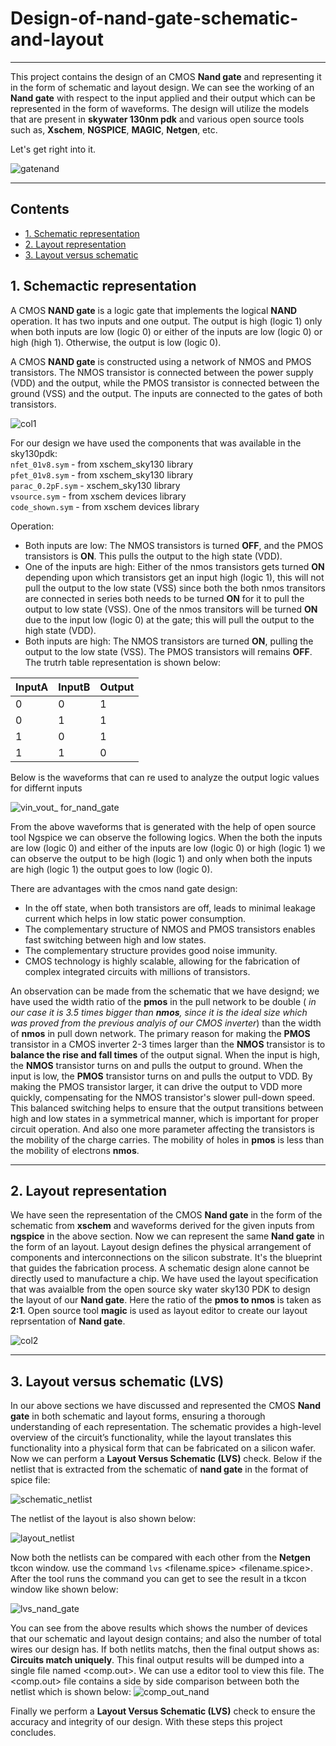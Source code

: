 # Design-of-nand-gate-schematic-and-layout
---
This project contains the design of an CMOS **Nand gate** and representing it in the form of schematic and layout design. We can see the working of an **Nand gate** with respect to the input applied and their output which can be represented in the form of waveforms. The design will utilize the models that are present in __skywater 130nm pdk__ and various open source tools such as, __Xschem__, __NGSPICE__, __MAGIC__, __Netgen__, etc.

Let's get right into it.

![gatenand](https://github.com/user-attachments/assets/0def82a9-9c16-455a-a6b2-86428f18377e)

---
## Contents
- [1. Schematic representation](#1-Schematic-representation)
- [2. Layout representation](#2-Layout-representation)
- [3. Layout versus schematic](#3-Layout-versus-schematic)

## 1. Schemactic representation

A CMOS **NAND gate** is a logic gate that implements the logical **NAND** operation. It has two inputs and one output. The output is high (logic 1) only when both inputs are low (logic 0) or either of the inputs are low (logic 0) or high (high 1). Otherwise, the output is low (logic 0).

A CMOS **NAND gate** is constructed using a network of NMOS and PMOS transistors. The NMOS transistor is connected between the power supply (VDD) and the output, while the PMOS transistor is connected between the ground (VSS) and the output. The inputs are connected to the gates of both transistors.

![col1](https://github.com/user-attachments/assets/5474ef6f-1792-474a-9a77-e0c8d29f46a3)

For our design we have used the components that was available in the sky130pdk:<br>
```nfet_01v8.sym``` - from xschem_sky130 library<br>
```pfet_01v8.sym``` - from xschem_sky130 library<br>
```parac_0.2pF.sym``` - xschem_sky130 library<br>
```vsource.sym``` - from xschem devices library<br>
```code_shown.sym``` - from xschem devices library<br>

Operation:
* Both inputs are low: The NMOS transistors is turned **OFF**, and the PMOS transistors is **ON**. This pulls the output to the high state (VDD).
* One of the inputs are high: Either of the nmos transistors gets turned **ON** depending upon which transistors get an input high (logic 1), this will not pull the output to the low state (VSS) since both the both nmos transitors are connected in series both needs to be turned **ON** for it to pull the output to low state (VSS). One of the nmos transitors will be turned **ON** due to the input low (logic 0) at the gate; this will pull the output to the high state (VDD). 
* Both inputs are high: The NMOS transistors are turned **ON**, pulling the output to the low state (VSS). The PMOS transistors will remains **OFF**.
The trutrh table representation is shown below:

| InputA  | InputB | Output | 
|---------|------- | ------ |
|    0    |    0   |    1   | 
|    0    |    1   |    1   |
|    1    |    0   |    1   |
|    1    |    1   |    0   |

Below is the waveforms that can re used to analyze the output logic values for differnt inputs

![vin_vout_ for_nand_gate](https://github.com/user-attachments/assets/37c9129e-d9ee-4f98-bc52-44cbfb283751)

From the above waveforms that is generated with the help of open source tool Ngspice we can observe the following logics. When the both the inputs are low (logic 0) and either of the inputs are low (logic 0) or high (logic 1) we can observe the output to be high (logic 1) and only when both the inputs are high (logic 1) the output goes to low (logic 0).

There are advantages with the cmos nand gate design:
* In the off state, when both transistors are off, leads to minimal leakage current which helps in low static power consumption.
* The complementary structure of NMOS and PMOS transistors enables fast switching between high and low states.
* The complementary structure provides good noise immunity.
* CMOS technology is highly scalable, allowing for the fabrication of complex integrated circuits with millions of transistors.

An observation can be made from the schematic that we have designd; we have used the width ratio of the **pmos** in the pull network to be double ( _in our case it is 3.5 times bigger than **nmos**, since it is the ideal size which was proved from the previous analyis of our CMOS inverter_) than the width of **nmos** in pull down network. The primary reason for making the **PMOS** transistor in a CMOS inverter 2-3 times larger than the **NMOS** transistor is to **balance the rise and fall times** of the output signal.
When the input is high, the **NMOS** transistor turns on and pulls the output to ground. When the input is low, the **PMOS** transistor turns on and pulls the output to VDD. By making the PMOS transistor larger, it can drive the output to VDD more quickly, compensating for the NMOS transistor's slower pull-down speed. This balanced switching helps to ensure that the output transitions between high and low states in a symmetrical manner, which is important for proper circuit operation. And also one more parameter affecting the transistors is the mobility of the charge carries. The mobility of holes in **pmos** is less than the mobility of electrons **nmos**.

---

## 2. Layout representation

We have seen the representation of the CMOS **Nand gate** in the form of the schematic from **xschem** and waveforms derived for the given inputs from **ngspice** in the above section. Now we can represent the same **Nand gate** in the form of an layout. Layout design defines the physical arrangement of components and interconnections on the silicon substrate. It's the blueprint that guides the fabrication process. A schematic design alone cannot be directly used to manufacture a chip.
We have used the layout specification that was avaialble from the open source sky water sky130 PDK to design the layout of our **Nand gate**. Here the ratio of the **pmos to nmos** is taken as **2:1**. Open source tool **magic** is used as layout editor to create our layout reprsentation of **Nand gate**.

![col2](https://github.com/user-attachments/assets/5096747c-ce2e-4357-b5bb-c3d5ececb45c)

---

## 3. Layout versus schematic (LVS)

In our above sections we have discussed and represented the CMOS **Nand gate** in both schematic and layout forms, ensuring a thorough understanding of each representation. The schematic provides a high-level overview of the circuit’s functionality, while the layout translates this functionality into a physical form that can be fabricated on a silicon wafer. Now we can perform a **Layout Versus Schematic (LVS)** check. 
Below if the netlist that is extracted from the schematic of **nand gate** in the format of spice file:

![schematic_netlist](https://github.com/user-attachments/assets/3d728a03-8856-4576-8646-2504298aafe8)

The netlist of the layout is also shown below:

![layout_netlist](https://github.com/user-attachments/assets/55297851-29e8-4520-afa8-648feb58fae5)

Now both the netlists can be compared with each other from the **Netgen** tkcon window. use the command ```lvs``` <filename.spice> <filename.spice>. 
After the tool runs the command you can get to see the result in a tkcon window like shown below:

![lvs_nand_gate](https://github.com/user-attachments/assets/338612f8-0f1f-459e-b4dc-69279cc30cff)

You can see from the above results which shows the number of devices that our schematic and layout design contains; and also the number of total wires our design has. If both netlits matchs, then the final output shows as: **Circuits match uniquely**. This final output results will be dumped into a single file named <comp.out>. We can use a editor tool to view this file. The <comp.out> file contains a side by side comparison between both the netlist which is shown below:
![comp_out_nand](https://github.com/user-attachments/assets/0513a905-74d3-4306-af14-a71b450d4730)

Finally we perform a **Layout Versus Schematic (LVS)** check to ensure the accuracy and integrity of our design. With these steps this project concludes.

